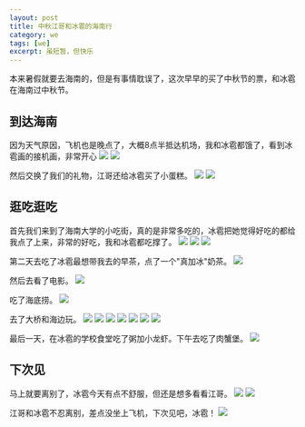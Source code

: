 ```yaml
---
layout: post
title: 中秋江哥和冰雹的海南行
category: we
tags: [we]
excerpt: 虽短暂，但快乐
---
```


本来暑假就要去海南的，但是有事情耽误了，这次早早的买了中秋节的票，和冰雹在海南过中秋节。

## 到达海南

因为天气原因，飞机也是晚点了，大概8点半抵达机场，我和冰雹都饿了，看到冰雹画的接机画，非常开心
![](https://www.ujump1.com/assets/images/2019/hainan/welcome.jpg)
![](https://github.com/ujump1/ujump1.github.io/blob/master/assets/images/2019/hainan/welcome.jpg)

然后交换了我们的礼物，江哥还给冰雹买了小蛋糕。
![](https://github.com/ujump1/ujump1.github.io/blob/master/assets/images/2019/hainan/gift1.jpg?raw=true)
![](https://github.com/ujump1/ujump1.github.io/blob/master/assets/images/2019/hainan/gift2.jpg?raw=true)

## 逛吃逛吃

首先我们来到了海南大学的小吃街，真的是非常多吃的，冰雹把她觉得好吃的都给我点了上来，非常的好吃，我和冰雹都吃撑了。
![](https://github.com/ujump1/ujump1.github.io/blob/master/assets/images/2019/hainan/xiaochi1.jpg?raw=true)
![](https://github.com/ujump1/ujump1.github.io/blob/master/assets/images/2019/hainan/xiaochi2.jpg?raw=true)
![](https://github.com/ujump1/ujump1.github.io/blob/master/assets/images/2019/hainan/xiaochi3.jpg?raw=true)

第二天去吃了冰雹最想带我去的早茶，点了一个"真加冰"奶茶。
![](https://github.com/ujump1/ujump1.github.io/blob/master/assets/images/2019/hainan/zaocha.jpg?raw=true)

然后去看了电影。
![](https://github.com/ujump1/ujump1.github.io/blob/master/assets/images/2019/hainan/movie.jpg?raw=true)

吃了海底捞。
![](https://github.com/ujump1/ujump1.github.io/blob/master/assets/images/2019/hainan/haidilao.jpg?raw=true)

去了大桥和海边玩。
![](https://github.com/ujump1/ujump1.github.io/blob/master/assets/images/2019/hainan/daqiao1.jpg?raw=true)
![](https://github.com/ujump1/ujump1.github.io/blob/master/assets/images/2019/hainan/daqiao2.jpg?raw=true)
![](https://github.com/ujump1/ujump1.github.io/blob/master/assets/images/2019/hainan/daqiao3.jpg?raw=true)
![](https://github.com/ujump1/ujump1.github.io/blob/master/assets/images/2019/hainan/daqiao4.jpg?raw=true)
![](https://github.com/ujump1/ujump1.github.io/blob/master/assets/images/2019/hainan/haibian1.jpg?raw=true)
![](https://github.com/ujump1/ujump1.github.io/blob/master/assets/images/2019/hainan/haibian2.jpg?raw=true)
![](https://github.com/ujump1/ujump1.github.io/blob/master/assets/images/2019/hainan/haibian3.jpg?raw=true)

最后一天，在冰雹的学校食堂吃了粥加小龙虾。下午去吃了肉蟹堡。
![](https://github.com/ujump1/ujump1.github.io/blob/master/assets/images/2019/hainan/rouxie.jpg?raw=true)

## 下次见

马上就要离别了，冰雹今天有点不舒服，但还是想多看看江哥。
![](https://github.com/ujump1/ujump1.github.io/blob/master/assets/images/2019/hainan/libie1.jpg?raw=true)
![](https://github.com/ujump1/ujump1.github.io/blob/master/assets/images/2019/hainan/libie2.jpg?raw=true)

江哥和冰雹不忍离别，差点没坐上飞机，下次见吧，冰雹！
![](https://github.com/ujump1/ujump1.github.io/blob/master/assets/images/2019/hainan/together.jpg?raw=true)


